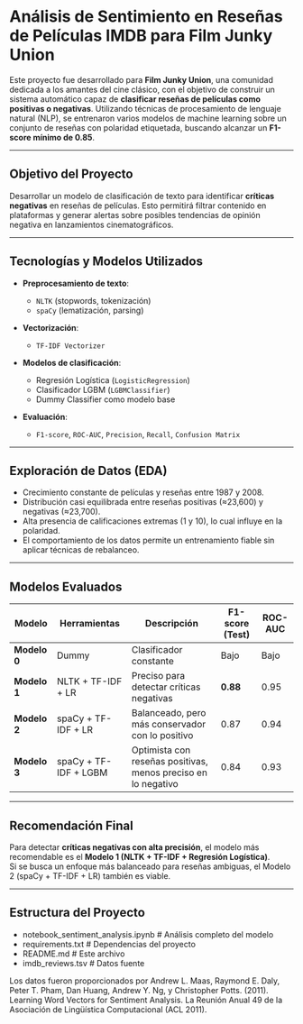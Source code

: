 # Análisis de Sentimiento en Reseñas de Películas IMDB para Film Junky Union

Este proyecto fue desarrollado para **Film Junky Union**, una comunidad dedicada a los amantes del cine clásico, con el objetivo de construir un sistema automático capaz de **clasificar reseñas de películas como positivas o negativas**. Utilizando técnicas de procesamiento de lenguaje natural (NLP), se entrenaron varios modelos de machine learning sobre un conjunto de reseñas con polaridad etiquetada, buscando alcanzar un **F1-score mínimo de 0.85**.

---

## Objetivo del Proyecto

Desarrollar un modelo de clasificación de texto para identificar **críticas negativas** en reseñas de películas. Esto permitirá filtrar contenido en plataformas y generar alertas sobre posibles tendencias de opinión negativa en lanzamientos cinematográficos.

---

## Tecnologías y Modelos Utilizados

- **Preprocesamiento de texto**:  
  - `NLTK` (stopwords, tokenización)
  - `spaCy` (lematización, parsing)

- **Vectorización**:
  - `TF-IDF Vectorizer`

- **Modelos de clasificación**:
  - Regresión Logística (`LogisticRegression`)
  - Clasificador LGBM (`LGBMClassifier`)
  - Dummy Classifier como modelo base

- **Evaluación**:
  - `F1-score`, `ROC-AUC`, `Precision`, `Recall`, `Confusion Matrix`

---

## Exploración de Datos (EDA)

- Crecimiento constante de películas y reseñas entre 1987 y 2008.
- Distribución casi equilibrada entre reseñas positivas (≈23,600) y negativas (≈23,700).
- Alta presencia de calificaciones extremas (1 y 10), lo cual influye en la polaridad.
- El comportamiento de los datos permite un entrenamiento fiable sin aplicar técnicas de rebalanceo.

---

## Modelos Evaluados

| Modelo | Herramientas | Descripción | F1-score (Test) | ROC-AUC |
|--------|--------------|-------------|------------------|----------|
| **Modelo 0** | Dummy | Clasificador constante | Bajo | Bajo |
| **Modelo 1** | NLTK + TF-IDF + LR | Preciso para detectar críticas negativas | **0.88** | 0.95 |
| **Modelo 2** | spaCy + TF-IDF + LR | Balanceado, pero más conservador con lo positivo | 0.87 | 0.94 |
| **Modelo 3** | spaCy + TF-IDF + LGBM | Optimista con reseñas positivas, menos preciso en lo negativo | 0.84 | 0.93 |

---

## Recomendación Final

Para detectar **críticas negativas con alta precisión**, el modelo más recomendable es el **Modelo 1 (NLTK + TF-IDF + Regresión Logística)**.  
Si se busca un enfoque más balanceado para reseñas ambiguas, el Modelo 2 (spaCy + TF-IDF + LR) también es viable.

---

##  Estructura del Proyecto

- notebook_sentiment_analysis.ipynb # Análisis completo del modelo
- requirements.txt # Dependencias del proyecto 
- README.md # Este archivo
- imdb_reviews.tsv # Datos fuente

Los datos fueron proporcionados por Andrew L. Maas, Raymond E. Daly, Peter T. Pham, Dan Huang, Andrew Y. Ng, y Christopher Potts. (2011). Learning Word Vectors for Sentiment Analysis. La Reunión Anual 49 de la Asociación de Lingüística Computacional (ACL 2011).

